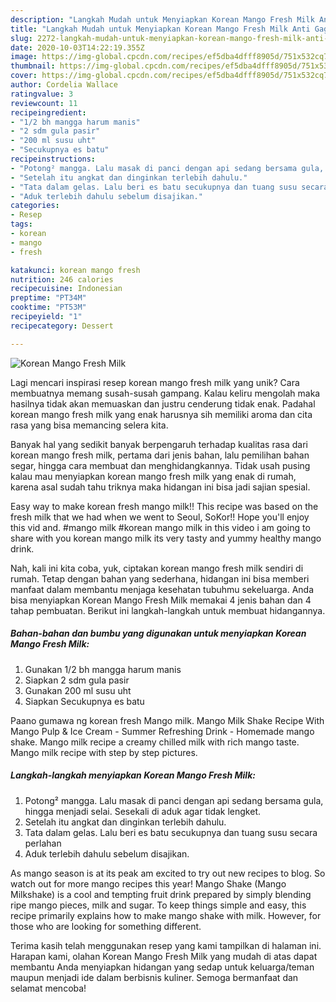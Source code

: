 ```yaml
---
description: "Langkah Mudah untuk Menyiapkan Korean Mango Fresh Milk Anti Gagal"
title: "Langkah Mudah untuk Menyiapkan Korean Mango Fresh Milk Anti Gagal"
slug: 2272-langkah-mudah-untuk-menyiapkan-korean-mango-fresh-milk-anti-gagal
date: 2020-10-03T14:22:19.355Z
image: https://img-global.cpcdn.com/recipes/ef5dba4dfff8905d/751x532cq70/korean-mango-fresh-milk-foto-resep-utama.jpg
thumbnail: https://img-global.cpcdn.com/recipes/ef5dba4dfff8905d/751x532cq70/korean-mango-fresh-milk-foto-resep-utama.jpg
cover: https://img-global.cpcdn.com/recipes/ef5dba4dfff8905d/751x532cq70/korean-mango-fresh-milk-foto-resep-utama.jpg
author: Cordelia Wallace
ratingvalue: 3
reviewcount: 11
recipeingredient:
- "1/2 bh mangga harum manis"
- "2 sdm gula pasir"
- "200 ml susu uht"
- "Secukupnya es batu"
recipeinstructions:
- "Potong² mangga. Lalu masak di panci dengan api sedang bersama gula, hingga menjadi selai. Sesekali di aduk agar tidak lengket."
- "Setelah itu angkat dan dinginkan terlebih dahulu."
- "Tata dalam gelas. Lalu beri es batu secukupnya dan tuang susu secara perlahan"
- "Aduk terlebih dahulu sebelum disajikan."
categories:
- Resep
tags:
- korean
- mango
- fresh

katakunci: korean mango fresh 
nutrition: 246 calories
recipecuisine: Indonesian
preptime: "PT34M"
cooktime: "PT53M"
recipeyield: "1"
recipecategory: Dessert

---
```



![Korean Mango Fresh Milk](https://img-global.cpcdn.com/recipes/ef5dba4dfff8905d/751x532cq70/korean-mango-fresh-milk-foto-resep-utama.jpg)

Lagi mencari inspirasi resep korean mango fresh milk yang unik? Cara membuatnya memang susah-susah gampang. Kalau keliru mengolah maka hasilnya tidak akan memuaskan dan justru cenderung tidak enak. Padahal korean mango fresh milk yang enak harusnya sih memiliki aroma dan cita rasa yang bisa memancing selera kita.

Banyak hal yang sedikit banyak berpengaruh terhadap kualitas rasa dari korean mango fresh milk, pertama dari jenis bahan, lalu pemilihan bahan segar, hingga cara membuat dan menghidangkannya. Tidak usah pusing kalau mau menyiapkan korean mango fresh milk yang enak di rumah, karena asal sudah tahu triknya maka hidangan ini bisa jadi sajian spesial.

Easy way to make korean fresh mango milk!! This recipe was based on the fresh milk that we had when we went to Seoul, SoKor!! Hope you&#39;ll enjoy this vid and. #mango milk #korean mango milk in this video i am going to share with you korean mango milk its very tasty and yummy healthy mango drink.


Nah, kali ini kita coba, yuk, ciptakan korean mango fresh milk sendiri di rumah. Tetap dengan bahan yang sederhana, hidangan ini bisa memberi manfaat dalam membantu menjaga kesehatan tubuhmu sekeluarga. Anda bisa menyiapkan Korean Mango Fresh Milk memakai 4 jenis bahan dan 4 tahap pembuatan. Berikut ini langkah-langkah untuk membuat hidangannya.

<!--inarticleads1-->

##### Bahan-bahan dan bumbu yang digunakan untuk menyiapkan Korean Mango Fresh Milk:

1. Gunakan 1/2 bh mangga harum manis
1. Siapkan 2 sdm gula pasir
1. Gunakan 200 ml susu uht
1. Siapkan Secukupnya es batu


Paano gumawa ng korean fresh Mango milk. Mango Milk Shake Recipe With Mango Pulp &amp; Ice Cream - Summer Refreshing Drink - Homemade mango shake. Mango milk recipe a creamy chilled milk with rich mango taste. Mango milk recipe with step by step pictures. 

<!--inarticleads2-->

##### Langkah-langkah menyiapkan Korean Mango Fresh Milk:

1. Potong² mangga. Lalu masak di panci dengan api sedang bersama gula, hingga menjadi selai. Sesekali di aduk agar tidak lengket.
1. Setelah itu angkat dan dinginkan terlebih dahulu.
1. Tata dalam gelas. Lalu beri es batu secukupnya dan tuang susu secara perlahan
1. Aduk terlebih dahulu sebelum disajikan.


As mango season is at its peak am excited to try out new recipes to blog. So watch out for more mango recipes this year! Mango Shake (Mango Milkshake) is a cool and tempting fruit drink prepared by simply blending ripe mango pieces, milk and sugar. To keep things simple and easy, this recipe primarily explains how to make mango shake with milk. However, for those who are looking for something different. 

Terima kasih telah menggunakan resep yang kami tampilkan di halaman ini. Harapan kami, olahan Korean Mango Fresh Milk yang mudah di atas dapat membantu Anda menyiapkan hidangan yang sedap untuk keluarga/teman maupun menjadi ide dalam berbisnis kuliner. Semoga bermanfaat dan selamat mencoba!
